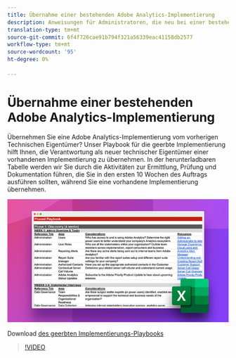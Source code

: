 ```yaml
---
title: Übernahme einer bestehenden Adobe Analytics-Implementierung
description: Anweisungen für Administratoren, die neu bei einer bestehenden Adobe Analytics-Implementierung sind.
translation-type: tm+mt
source-git-commit: 6f4f726cae91b794f321a56339eac41158db2577
workflow-type: tm+mt
source-wordcount: '95'
ht-degree: 0%

---
```



# Übernahme einer bestehenden Adobe Analytics-Implementierung

Übernehmen Sie eine Adobe Analytics-Implementierung vom vorherigen Technischen Eigentümer? Unser Playbook für die geerbte Implementierung hilft Ihnen, die Verantwortung als neuer technischer Eigentümer einer vorhandenen Implementierung zu übernehmen. In der herunterladbaren Tabelle werden wir Sie durch die Aktivitäten zur Ermittlung, Prüfung und Dokumentation führen, die Sie in den ersten 10 Wochen des Auftrags ausführen sollten, während Sie eine vorhandene Implementierung übernehmen.

![Playbook](assets/inherited-impl-playbook.png)

Download [des geerbten Implementierungs-Playbooks](assets/adobe_analytics_inherited_implementation_playbook.xlsx)

>[!VIDEO](https://video.tv.adobe.com/v/327314/?quality=12&learn=on)
